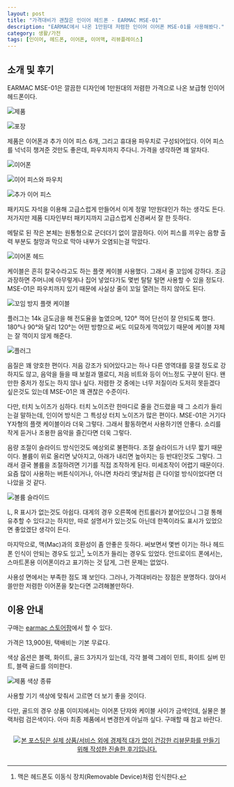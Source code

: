 ```yaml
---
layout: post
title: "가격대비가 괜찮은 인이어 헤드폰 - EARMAC MSE-01"
description: "EARMAC에서 나온 1만원대 저렴한 인이어 이어폰 MSE-01를 사용해봤다."
category: 생활/가전
tags: [인이어, 헤드폰, 이어폰, 이어맥, 리뷰플레이스]
---
```


## 소개 및 후기

EARMAC MSE-01은 깔끔한 디자인에
1만원대의 저렴한 가격으로 나온 보급형 인이어 헤드폰이다.

![제품](https://lh3.googleusercontent.com/GZWKHgUXvqemX43ZbyixKHLPjct2nJP4-41sviK-XkTGuKPWlVIS6kpC8sPhrKbYlTAOR8k-H9wXKw=s560)

![포장](https://lh3.googleusercontent.com/pVKSrQjkDuEVVP2jYUGHsgL4T70B6H-ZH_dXZ0UFXf3dlXF6dFENADkMy0ZE_od4EEBf-0dH8cIkvw=s560)

제품은 이어폰과 추가 이어 피스 6개, 그리고 휴대용 파우치로 구성되어있다.
이어 피스를 넉넉히 챙겨준 것만도 좋은데, 파우치까지 주다니.
가격을 생각하면 꽤 알차다.

![이어폰](https://lh3.googleusercontent.com/Rd8AcveIVATG5FYmV0CEMntcUgmfdeaHwu0UsAW9dUZH94-rqJVxi1C6Ii9X5vtlvG9acKkCKMlpQg=s560)

![이어 피스와 파우치](https://lh3.googleusercontent.com/lgfffSOS7DMKBKMkd_eK8CG8Ta-OEVwKayLLgPtZC3d21Cj5Sjg9jPfMuiLS52gbnu4pbLn88a2C2w=s560)

![추가 이어 피스](https://lh3.googleusercontent.com/YrR01W0o9GxRVbf1pAdto1hyhUBeT9hA_y6EgK7ZgO0FXucn3oIje8upF2mjjPgsfFTsgZ-FKjrI4Q=s560)

패키지도 자석을 이용해 고급스럽게 만들어서 이게 정말 1만원대인가 하는 생각도 든다.
저가지만 제품 디자인부터 패키지까지
고급스럽게 신경써서 잘 한 듯하다.

메탈로 된 작은 본체는 원통형으로 군더더기 없이 깔끔하다.
이어 피스를 끼우는 음향 출력 부분도 철망과 막으로 막아 내부가 오염되는걸 막았다.

![이어폰 헤드](https://lh3.googleusercontent.com/EZ9bQBf395ig78Fegb_WS0Dn1HmGs6MxLPo2hmibh6REOW4DPHvviU696zQGOaLcn5i2KF7Dy_MoEw=s560)

케이블은 흔히 칼국수라고도 하는 플랫 케이블 사용했다.
그래서 줄 꼬임에 강하다.
조금 과장하면 주머니에 아무렇게나 집어 넣었다가도 몇번 탈탈 털면 사용할 수 있을 정도다.
MSE-01은 파우치까지 있기 때문에 사실상 줄이 꼬일 열려는 하지 않아도 된다.

![꼬임 방지 플랫 케이블](https://lh3.googleusercontent.com/Umi25RHBz06oQg0ZMxtWMLLZQ9Q2a8ZpEoNt5-AVHmyakM1jGAmkMebgXBh2k94uTz-X9ZNLLQYGtQ=s560)

플러그는 14k 금도금을 해 전도율을 높였으며,
120° 꺽어 단선이 잘 안되도록 했다.
180°나 90°와 달리 120°는 어떤 방향으로 써도 미묘하게 꺽여있기 때문에
케이블 자체는 잘 꺽이지 않게 해준다.

![플러그](https://lh3.googleusercontent.com/ad3wK8AoIyEt4Xu4zpA3x585V4B1NXblBlo5NOGyQqVkqcPrJSpRB4XC8vhDTEea2-dO1fZwld27-A=s560)

음질은 꽤 양호한 편이다.
저음 강조가 되어있다고는 하나 다른 영역대를 뭉갤 정도로 강하지도 않고,
음악을 들을 때 보컬과 멜로디, 저음 비트와 등이 어느정도 구분이 된다.
왠만한 중저가 정도는 하지 않나 싶다.
저렴한 것 중에는 너무 저질이라 도저히 못듣겠다 싶은것도 있는데
MSE-01은 꽤 괜찮은 수준이다.

다만, 터치 노이즈가 심하다.
터치 노이즈란 한마디로 줄을 건드렸을 때 그 소리가 들리는걸 말하는데,
인이어 방식은 그 특성상 터치 노이즈가 많은 편이다.
MSE-01은 거기다 Y자형의 플랫 케이블이라 더욱 그렇다.
그래서 활동하면서 사용하기엔 안좋다.
소리를 작게 듣거나 조용한 음악을 즐긴다면 더욱 그렇다.

음량 조절이 슬라이드 방식인것도 예상외로 불편하다.
조절 슬라이드가 너무 짧기 때문이다.
볼륨이 위로 올리면 낮아지고, 아래가 내리면 높아지는 등 반대인것도 그렇다.
그래서 결국 볼륨을 조절하려면 기기를 직접 조작하게 된다.
미세조작이 어렵기 때문이다.
요즘 많이 사용하는 버튼식이거나,
아니면 차라리 옛날처럼 큰 다이얼 방식이었다면 더 나았을 것 같다.

![볼륨 슬라이드](https://lh3.googleusercontent.com/XClVYH1NrBpu1MGkbPRazOGqdRo1lfe2tGUV17jZmIrvf77ltSphOQz4g7WtTlDQzK3dt7iY7YMfYg=s560)

L, R 표시가 없는것도 아쉽다.
대게의 경우 오른쪽에 컨트롤러가 붙어있으니
그걸 통해 유추할 수 있다고는 하지만,
따로 설명서가 있는것도 아닌데
한쪽이라도 표시가 있었으면 좋았겠단 생각이 든다.

마지막으로, 맥(Mac)과의 호환성이 좀 안좋은 듯하다.
써보면서 몇번 이기는 하나 헤드폰 인식이 안되는 경우도 있고[^1],
노이즈가 들리는 경우도 있었다.
안드로이드 폰에서는, 스마트폰용 이어폰이라고 표기하는 것 답게,
그런 문제는 없었다.

[^1]: 맥은 헤드폰도 이동식 장치(Removable Device)처럼 인식한다.

사용성 면에서는 부족한 점도 꽤 보인다.
그러나, 가격대비라는 장점은 분명하다.
앉아서 쓸만한 저렴한 이어폰을 찾는다면 고려해볼만하다.



## 이용 안내

구매는 [earmac 스토어팜](http://storefarm.naver.com/earmac/products/602686656)에서 할 수 있다.

가격은 13,900원, 택배비는 기본 무료다.

색상 옵션은 블랙, 화이트, 골드 3가지가 있는데,
각각 블랙 그레이 민트, 화이트 실버 민트, 블랙 골드를 의미한다.

![제품 색상 종류](https://lh3.googleusercontent.com/-zkJcCaTTZqM/WilSrAJrEyI/AAAAAAAAb2I/ho7eYk3wBtQOGKeNBKI93rHaTkIkaVZtQCE0YBhgL/s640/earmac-mse-01-in-ear-headphones-color.jpg)

사용할 기기 색상에 맞춰서 고르면 더 보기 좋을 것이다.

다만, 골드의 경우 상품 이미지에서는 이어폰 단자와 케이블 사이가 금색인데,
실물은 블랙처럼 검은색이다.
아마 최종 제품에서 변경한게 아닐까 싶다.
구매할 때 참고 바란다.



<div style="text-align: center; padding: 1em;"><a href="http://reviewplace.co.kr/detail.php?number=10834" target="_blank"><img src="http://reviewplace.co.kr/blog_traffic.php?key=MTA4MzR8cmV6bm9h" border="0" alt="본 포스팅은 실제 상품/서비스 외에 경제적 대가 없이 건강한 리뷰문화를 만들기 위해 작성한 진솔한 후기입니다."></a></div>
